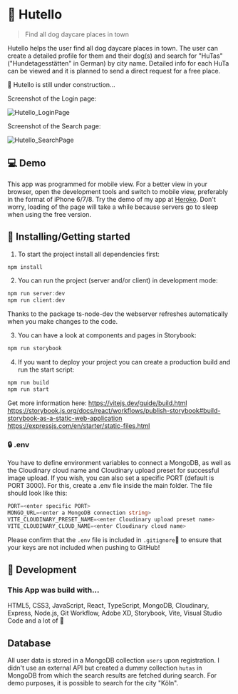 # 🐶 Hutello 

> Find all dog daycare places in town

Hutello helps the user find all dog daycare places in town. The user can create a detailed profile for them and their dog(s) and search for "HuTas" ("Hundetagesstätten" in German) by city name. Detailed info for each HuTa can be viewed and it is planned to send a direct request for a free place.

🚧 Hutello is still under construction...

Screenshot of the Login page:

![Hutello_LoginPage](https://user-images.githubusercontent.com/82370319/124361484-be58db00-dc2f-11eb-805c-a24261c88c15.png)

Screenshot of the Search page:

![Hutello_SearchPage](https://user-images.githubusercontent.com/82370319/124361509-ce70ba80-dc2f-11eb-9ccd-cec2d9426460.png)

## 💻 Demo

This app was programmed for mobile view. For a better view in your browser, open the development tools and switch to mobile view, preferably in the format of iPhone 6/7/8.
Try the demo of my app at [Heroko](https://hutello.herokuapp.com/). Don't worry, loading of the page will take a while because servers go to sleep when using the free version.

## 🎇 Installing/Getting started 

1) To start the project install all dependencies first:
```ts
npm install
````
2) You can run the project (server and/or client) in development mode:
````ts
npm run server:dev
npm run client:dev
````
Thanks to the package ts-node-dev the webserver refreshes automatically when you make changes to the code.

3) You can have a look at components and pages in Storybook:
```ts
npm run storybook
````
4) If you want to deploy your project you can create a production build and run the start script:
````ts
npm run build
npm run start
````
Get more information here: 
https://vitejs.dev/guide/build.html
https://storybook.js.org/docs/react/workflows/publish-storybook#build-storybook-as-a-static-web-application
https://expressjs.com/en/starter/static-files.html

### 🔒 .env 

You have to define environment variables to connect a MongoDB, as well as the Cloudinary cloud name and Cloudinary upload preset for successful image upload. If you wish, you can also set a specific PORT (default is PORT 3000). For this, create a .env file inside the main folder. The file should look like this:
```ts
PORT=<enter specific PORT>
MONGO_URL=<enter a MongoDB connection string>
VITE_CLOUDINARY_PRESET_NAME=<enter Cloudinary upload preset name>
VITE_CLOUDINARY_CLOUD_NAME=<enter Cloudinary cloud name>
````
Please confirm that the `.env` file is included in `.gitignore`🙈 to ensure that your keys are not included when pushing to GitHub!

## 🧰 Development 

### This App was build with...

HTML5, CSS3, JavaScript, React, TypeScript, MongoDB, Cloudinary, Express, Node.js, Git Workflow, Adobe XD, Storybook, Vite, Visual Studio Code and a lot of 💜

## Database

All user data is stored in a MongoDB collection `users` upon registration. I didn't use an external API but created a dummy collection `hutas` in MongoDB from which the search results are fetched during search. For demo purposes, it is possible to search for the city "Köln".
